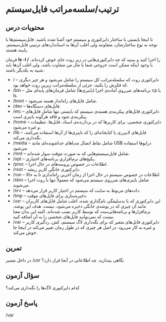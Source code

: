 # ترتیب/سلسه‌مراتب فایل‌سیستم

## محتویات درس

تا اینجا بایستی با ساختار دایرکتوری و سیستمِ خود آشنا شده باشید. فایل‌سیستم‌ها با توجه به نوع ساختارشان، متفاوتند ولی اغلب آن‌ها به استانداردهای ترتیبی فایل‌سیستم، پایبند هستند.

فرمان **ls -l /‎** را اجرا کنید و ببینید که چه دایرکتوری‌هایی در زیر روت جای خوش کرده‌اند. با وجود اینکه ممکن است خروجی شما با مال من متفاوت باشد، ولی اغلب آن‌ها باید شبیه به یکدیگر باشند.

+ / – دایرکتوری روت که سلسله‌مراتب کل سیستم را شامل می‌شود و هر چیز دیگری که فکرش را بکنید، جزئی از سلسله‌مراتب زیرین روت خواهد بود.
+ ‎/bin – برنامه‌های ضررویِ آماده‌ی اجرا (باینری‌ها) شامل فرمان‌های پایه‌ای مثل cp یا ls.
+ ‎/boot – شامل فایل‌های راه‌انداز هسته می‌شود.
+ ‎/dev – فایل‌های دستگاه‌ها.
+ ‎/etc – دایرکتوری فایل‌های پیکربندی هسته‌ی سیستم که بایستی تنها شامل فایل‌های پیکربندی شود و فاقد هرگونه باینری است.
+ ‎/home – دایرکتوری شخصی، برای کاربرها که در بردارنده‌ی اسناد، فایل‌ها، تنظیمات و غیره می‌شود.
+ ‎/lib – فایل‌های لایبرری یا کتابخانه‌ای را که باینری‌ها از آن‌ها استفاده می‌کنند، نگه‌داری می‌کند.
+ ‎/media – شامل نقاط اتصال مدیاهای جداشونده‌ای مانند USB درایوها استفاده می‌شود.
+ ‎/mnt – شامل فایل‌سیستم‌هایی که به صورت موقت سوار شده‌اند.
+ ‎/opt – پکیج‌های نرم‌افزاریِ برنامه‌های اختیاری.
+ ‎/proc – اطلاعات در خصوص پروسه‌های در حال اجرا.
+ ‎/root – دایرکتوری خانگیِ کاربر ریشه.
+ ‎/run – اطلاعات در خصوص سیستمِ در حال اجرا از زمان آخرین راه‌اندازی تا به حالا.
+ ‎/sbin – شامل باینری‌های ضرروی سیستم می‌شود که معمولاً تنها با روت اجرا می‌شوند.
+ ‎/srv – داده‌های مربوط به سایت که سیستم در اختیار کاربر قرار می‌دهد.
+ ‎/tmp – ذخیره‌سازی برای فایل‌های موقت.
+ ‎/usr – این دایرکتوری که با بدسلیقگی نام‌گذاری شده، اغلب شامل فایل‌های کاربران مانند آن چیزی که در پوشه‌ی خانگی ذخیره می‌شود، نیست. هدف این پوشه، نرم‌افزارها و برنامه‌هایی‌ست که توسط کاربر نصب شده‌اند. البته این بدان معنا نیست که نمی‌توانید فایل‌های شخصی را به آن اضافه کنید.
+ ‎/var – دایرکتوری فایل‌های متغیر که برای نگه‌داری لاگ سیستم، کش، ردگیری کاربر و غیره به کار می‌رود. در اصل هر چیزی که در طول زمان تغییر می‌کند در اینجا جا خوش می‌کند.

## تمرین

در داخل مسیر ‎/usr نگاهی بیندازید. چه اطلاعاتی در آنجا قرار دارد؟

## سؤال آزمون

کدام دایرکتوری لاگ‌ها را نگه‌داری می‌کند؟

## پاسخ آزمون

/var
